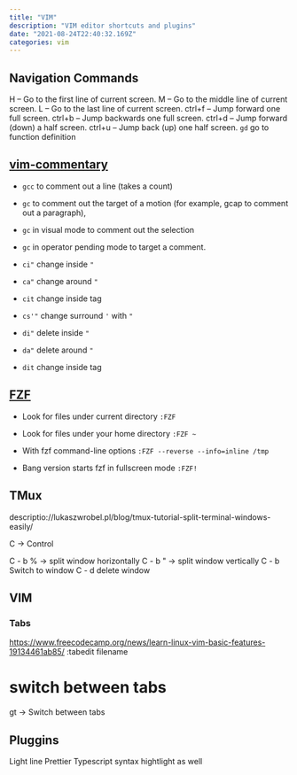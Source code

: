 ```yaml
---
title: "VIM"
description: "VIM editor shortcuts and plugins"
date: "2021-08-24T22:40:32.169Z"
categories: vim
---
```


## Navigation Commands

H – Go to the first line of current screen.
M – Go to the middle line of current screen.
L – Go to the last line of current screen.
ctrl+f – Jump forward one full screen.
ctrl+b – Jump backwards one full screen.
ctrl+d – Jump forward (down) a half screen.
ctrl+u – Jump back (up) one half screen.
`gd` go to function definition

## [vim-commentary](!https://github.com/tpope/vim-commentary)

- `gcc` to comment out a line (takes a count)
- `gc` to comment out the target of a motion (for example, gcap to comment out a paragraph),
- `gc` in visual mode to comment out the selection
- `gc` in operator pending mode to target a comment.

- `ci"` change inside `"`
- `ca"` change around `"`
- `cit` change inside tag
- `cs'"` change surround `'` with `"`
- `di"` delete inside `"`
- `da"` delete around `"`
- `dit` change inside tag

## [FZF](!https://github.com/junegunn/fzf/blob/master/README-VIM.md)

- Look for files under current directory
  `:FZF`

- Look for files under your home directory
  `:FZF ~`

- With fzf command-line options
  `:FZF --reverse --info=inline /tmp`

- Bang version starts fzf in fullscreen mode
  `:FZF!`

## TMux

descriptio://lukaszwrobel.pl/blog/tmux-tutorial-split-terminal-windows-easily/

C -> Control

C - b % -> split window horizontally
C - b " -> split window vertically
C - b <arrow keys> Switch to window
C - d delete window

## VIM

### Tabs

https://www.freecodecamp.org/news/learn-linux-vim-basic-features-19134461ab85/
:tabedit filename

# switch between tabs

gt -> Switch between tabs

## Pluggins

Light line
Prettier
Typescript syntax hightlight as well

